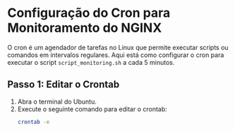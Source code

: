 # Configuração do Cron para Monitoramento do NGINX

O cron é um agendador de tarefas no Linux que permite executar scripts ou comandos em intervalos regulares. Aqui está como configurar o cron para executar o script `script_monitoring.sh` a cada 5 minutos.

## Passo 1: Editar o Crontab

1. Abra o terminal do Ubuntu.
2. Execute o seguinte comando para editar o crontab:
   ```bash
   crontab -e
